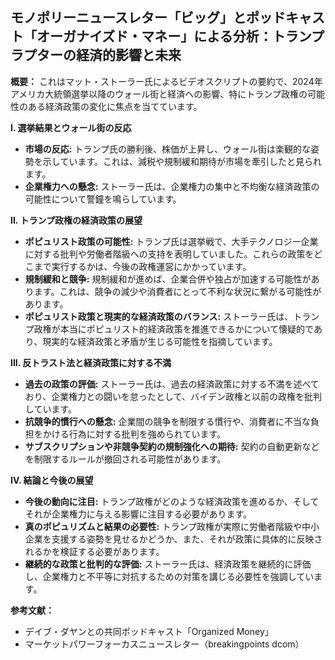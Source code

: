 ## モノポリーニュースレター「ビッグ」とポッドキャスト「オーガナイズド・マネー」による分析：トランプラプターの経済的影響と未来

**概要：** これはマット・ストーラー氏によるビデオスクリプトの要約で、2024年アメリカ大統領選挙以降のウォール街と経済への影響、特にトランプ政権の可能性のある経済政策の変化に焦点を当てています。

**I. 選挙結果とウォール街の反応**

*   **市場の反応:** トランプ氏の勝利後、株価が上昇し、ウォール街は楽観的な姿勢を示しています。これは、減税や規制緩和期待が市場を牽引したと見られます。
*   **企業権力への懸念:** ストーラー氏は、企業権力の集中と不均衡な経済政策の可能性について警鐘を鳴らしています。

**II. トランプ政権の経済政策の展望**

*   **ポピュリスト政策の可能性:** トランプ氏は選挙戦で、大手テクノロジー企業に対する批判や労働者階級への支持を表明していました。これらの政策をどこまで実行するかは、今後の政権運営にかかっています。
*   **規制緩和と競争:** 規制緩和が進めば、企業合併や独占が加速する可能性があります。これは、競争の減少や消費者にとって不利な状況に繋がる可能性があります。
*   **ポピュリスト政策と現実的な経済政策のバランス:**  ストーラー氏は、トランプ政権が本当にポピュリスト的経済政策を推進できるかについて懐疑的であり、現実的な経済政策と矛盾が生じる可能性を指摘しています。

**III. 反トラスト法と経済政策に対する不満**

*   **過去の政策の評価:** ストーラー氏は、過去の経済政策に対する不満を述べており、企業権力との闘いを怠ったとして、バイデン政権と以前の政権を批判しています。
*   **抗競争的慣行への懸念:** 企業間の競争を制限する慣行や、消費者に不当な負担をかける行為に対する批判を強められています。
*   **サブスクリプションや非競争契約の規制強化への期待:** 契約の自動更新などを制限するルールが撤回される可能性があります。

**IV. 結論と今後の展望**

*   **今後の動向に注目:** トランプ政権がどのような経済政策を進めるか、そしてそれが企業権力に与える影響に注目する必要があります。
*   **真のポピュリズムと結果の必要性:** トランプ政権が実際に労働者階級や中小企業を支援する姿勢を見せるかどうか、また、それが政策に具体的に反映されるかを検証する必要があります。
*   **継続的な政策と批判的な評価:** ストーラー氏は、経済政策を継続的に評価し、企業権力と不平等に対抗するための対策を講じる必要性を強調しています。

**参考文献：**
*   デイブ・ダヤンとの共同ポッドキャスト「Organized Money」
*   マーケットパワーフォーカスニュースレター（breakingpoints dcom）